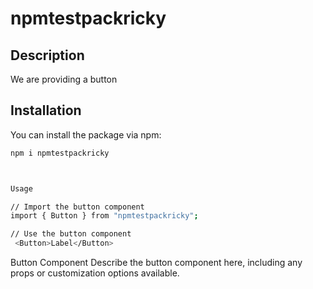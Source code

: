 # npmtestpackricky

## Description

We are providing a button

## Installation

You can install the package via npm:

```bash
npm i npmtestpackricky



Usage

// Import the button component
import { Button } from "npmtestpackricky";

// Use the button component
 <Button>Label</Button>


```

Button Component
Describe the button component here, including any props or customization options available.
